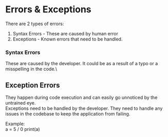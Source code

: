 # Errors & Exceptions

There are 2 types of errors:
1. Syntax Errors - These are caused by human error
2. Exceptions - Known errors that need to be handled.

### Syntax Errors
These are caused by the developer. It could be as a result of a typo or a misspelling in the code.\

## Exception Errors
They happen during code execution and can easily go unnoticed by the untrained eye.\
Exceptions need to be handled by the developer. They need to handle any issues in the codebase to keep the application from failing.

Example:\
a = 5 / 0
print(a)